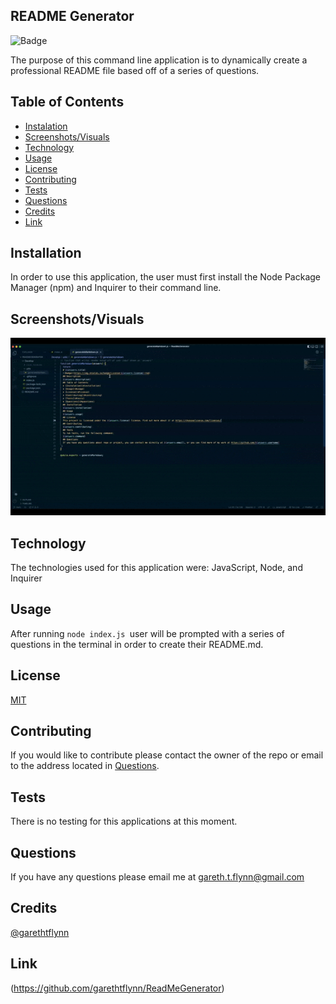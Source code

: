 ## README Generator 

![Badge](https://img.shields.io/badge/License-MIT-red)

The purpose of this command line application is to dynamically create a professional README file based off of a series of questions.

## Table of Contents 

  * [Instalation](#installation)
  * [Screenshots/Visuals](#screenshots/visuals)
  * [Technology](#technology)
  * [Usage](#usage)
  * [License](#license)
  * [Contributing](#contributing)
  * [Tests](#tests)
  * [Questions](#questions)
  * [Credits](#credits)
  * [Link](#link)

## Installation 

In order to use this application, the user must first install the Node Package Manager (npm) and Inquirer to their command line.  

## Screenshots/Visuals

![App Screenshot](/Develop/utils/readme.gif)

## Technology

The technologies used for this application were: JavaScript, Node, and Inquirer

## Usage

After running ```node index.js ```user will be prompted with a series of questions in the terminal in order to create their README.md.

## License

[MIT](https://choosealicense.com/licenses/mit/)

## Contributing 

If you would like to contribute please contact the owner of the repo or email to the address located in [Questions](#questions).

## Tests

There is no testing for this applications at this moment.

## Questions 

If you have any questions please email me at gareth.t.flynn@gmail.com

## Credits

[@garethtflynn](https://www.github.com/garethtflynn) 

## Link 

(https://github.com/garethtflynn/ReadMeGenerator)
